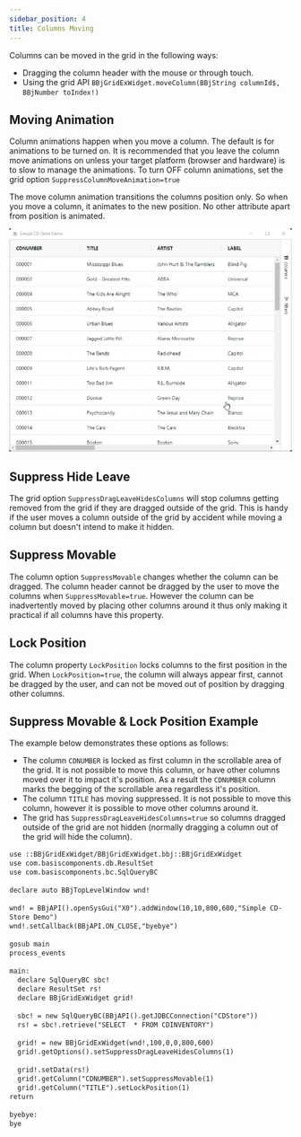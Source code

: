 ```yaml
---
sidebar_position: 4
title: Columns Moving
---
```



Columns can be moved in the grid in the following ways:

* Dragging the column header with the mouse or through touch.
* Using the grid API `BBjGridExWidget.moveColumn(BBjString columnId$, BBjNumber toIndex!)`

## Moving Animation

Column animations happen when you move a column. The default is for animations to be turned on. It is recommended that you leave the column move animations on unless your target platform (browser and hardware) is to slow to manage the animations. To turn OFF column animations, set the grid option `SuppressColumnMoveAnimation=true`

The move column animation transitions the columns position only. So when you move a column, it animates to the new position. No other attribute apart from position is animated.

![BBjGridExWidget - Column Animation](./assets/column-animation.gif)

## Suppress Hide Leave

The grid option `SuppressDragLeaveHidesColumns` will stop columns getting removed from the grid if they are dragged outside of the grid. This is handy if the user moves a column outside of the grid by accident while moving a column but doesn't intend to make it hidden.

## Suppress Movable

The column option `SuppressMovable` changes whether the column can be dragged. The column header cannot be dragged by the user to move the columns when `SuppressMovable=true`. However the column can be inadvertently moved by placing other columns around it thus only making it practical if all columns have this property.

## Lock Position

The column property `LockPosition` locks columns to the first position in the grid. When `LockPosition=true`, the column will always appear first, cannot be dragged by the user, and can not be moved out of position by dragging other columns.

## Suppress Movable & Lock Position Example

The example below demonstrates these options as follows:

* The column `CDNUMBER` is locked as first column in the scrollable area of the grid. It is not possible to move this column, or have other columns moved over it to impact it's position. As a result the `CDNUMBER` column marks the begging of the scrollable area regardless it's position.
* The column `TITLE` has moving suppressed. It is not possible to move this column, however it is possible to move other columns around it.
* The grid has `SuppressDragLeaveHidesColumns=true` so columns dragged outside of the grid are not hidden (normally dragging a column out of the grid will hide the column).

```BBj showLineNumbers
use ::BBjGridExWidget/BBjGridExWidget.bbj::BBjGridExWidget
use com.basiscomponents.db.ResultSet
use com.basiscomponents.bc.SqlQueryBC

declare auto BBjTopLevelWindow wnd!

wnd! = BBjAPI().openSysGui("X0").addWindow(10,10,800,600,"Simple CD-Store Demo")
wnd!.setCallback(BBjAPI.ON_CLOSE,"byebye")

gosub main
process_events

main:
  declare SqlQueryBC sbc!
  declare ResultSet rs!
  declare BBjGridExWidget grid!

  sbc! = new SqlQueryBC(BBjAPI().getJDBCConnection("CDStore"))
  rs! = sbc!.retrieve("SELECT  * FROM CDINVENTORY")
  
  grid! = new BBjGridExWidget(wnd!,100,0,0,800,600)
  grid!.getOptions().setSuppressDragLeaveHidesColumns(1)
  
  grid!.setData(rs!)
  grid!.getColumn("CDNUMBER").setSuppressMovable(1)
  grid!.getColumn("TITLE").setLockPosition(1)
return

byebye:
bye
```

